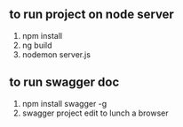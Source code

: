 ## to run project on node server

1) npm install
2) ng build
3) nodemon server.js

## to run swagger doc
1) npm install swagger -g
2) swagger project edit to lunch a browser

